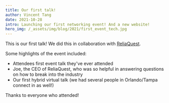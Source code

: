 ```yaml
---
title: Our first talk!
author: Vincent Tang
date: 2021-10-28
intro: Launching our first networking event! And a new website!
hero_img: /_assets/img/blog/2021/first_event_tech.jpg
---
```


This is our first talk! We did this in collaboration with [ReliaQuest](https://reliaquest.com).

Some highlights of the event included:

- Attendees first event talk they've ever attended
- Joe, the CEO of ReliaQuest, who was so helpful in answering questions on how to break into the industry
- Our first hybrid virtual talk (we had several people in Orlando/Tampa connect in as well!)

Thanks to everyone who attended!